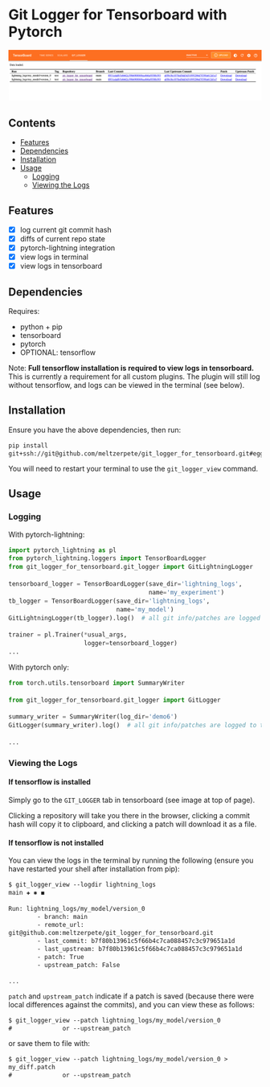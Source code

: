 # Git Logger for Tensorboard with Pytorch
       
![](https://github.com/meltzerpete/git_logger_for_tensorboard/blob/main/img/Screenshot%202022-12-21%20at%2014.56.48.png)
   
## Contents

- [Features](#Features)
- [Dependencies](#Dependencies)
- [Installation](#Installation)
- [Usage](#Usage)
  - [Logging](#Logging)
  - [Viewing the Logs](#Viewing-the-Logs)

## Features

- [x] log current git commit hash
- [x] diffs of current repo state
- [x] pytorch-lightning integration
- [x] view logs in terminal
- [x] view logs in tensorboard

## Dependencies

Requires:

- python + pip
- tensorboard
- pytorch
- OPTIONAL: tensorflow

Note: **Full tensorflow installation is required to view logs in tensorboard.** This is currently a requirement for
all custom plugins. The plugin will still log without tensorflow, and logs can be viewed in the terminal (see below).

## Installation

Ensure you have the above dependencies, then run:

```shell
pip install git+ssh://git@github.com/meltzerpete/git_logger_for_tensorboard.git#egg=git_logger_for_tensorboard
````

You will need to restart your terminal to use the `git_logger_view` command.

## Usage

### Logging

With pytorch-lightning:

```python
import pytorch_lightning as pl
from pytorch_lightning.loggers import TensorBoardLogger
from git_logger_for_tensorboard.git_logger import GitLightningLogger

tensorboard_logger = TensorBoardLogger(save_dir='lightning_logs',
                                       name='my_experiment')
tb_logger = TensorBoardLogger(save_dir='lightning_logs',
                              name='my_model')
GitLightningLogger(tb_logger).log()  # all git info/patches are logged to the current lightning run dir

trainer = pl.Trainer(*usual_args,
                     logger=tensorboard_logger)
...
```

With pytorch only:

```python
from torch.utils.tensorboard import SummaryWriter

from git_logger_for_tensorboard.git_logger import GitLogger

summary_writer = SummaryWriter(log_dir='demo6')
GitLogger(summary_writer).log()  # all git info/patches are logged to the log_dir

...
```

### Viewing the Logs

#### If tensorflow is installed

Simply go to the `GIT_LOGGER` tab in tensorboard (see image at top of page).

Clicking a repository will take you there in the browser, clicking a commit hash will copy it to clipboard, and clicking
a patch will download it as a file.

#### If tensorflow is not installed

You can view the logs in the terminal by running the following (ensure you have restarted your shell
after installation from pip):

```shell
$ git_logger_view --logdir lightning_logs                                                                                                                                                                     main ✚ ✱ ◼

Run: lightning_logs/my_model/version_0
        - branch: main
        - remote_url: git@github.com:meltzerpete/git_logger_for_tensorboard.git
        - last_commit: b7f80b13961c5f66b4c7ca088457c3c979651a1d
        - last_upstream: b7f80b13961c5f66b4c7ca088457c3c979651a1d
        - patch: True
        - upstream_patch: False

...
```

`patch` and `upstream_patch` indicate if a patch is saved (because there were local differences against the commits),
and you can view these as follows:

```shell
$ git_logger_view --patch lightning_logs/my_model/version_0
#              or --upstream_patch
```

or save them to file with:

```shell
$ git_logger_view --patch lightning_logs/my_model/version_0 > my_diff.patch
#              or --upstream_patch
```

